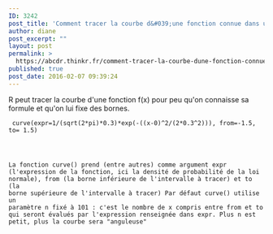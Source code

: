 ```yaml
---
ID: 3242
post_title: 'Comment tracer la courbe d&#039;une fonction connue dans un intervalle donné ? curve()'
author: diane
post_excerpt: ""
layout: post
permalink: >
  https://abcdr.thinkr.fr/comment-tracer-la-courbe-dune-fonction-connue-dans-un-intervalle-donne-curve/
published: true
post_date: 2016-02-07 09:39:24
---
```

R peut tracer la courbe d'une fonction f(x) pour peu qu'on connaisse sa formule et qu'on lui fixe des bornes.
<pre><code> curve(expr=1/(sqrt(2*pi)*0.3)*exp(-((x-0)^2/(2*0.3^2))), from=-1.5, to= 1.5)</pre>
La fonction curve() prend (entre autres) comme argument expr (l'expression de la fonction, ici la densité de probabilité de la loi normale), from (la borne inférieure de l'intervalle à tracer) et to (la borne supérieure de l'intervalle à tracer)
Par défaut curve() utilise un paramètre n fixé à 101 : c'est le nombre de x compris entre from et to qui seront évalués par l'expression renseignée dans expr. Plus n est petit, plus la courbe sera "anguleuse"